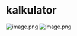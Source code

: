 # kalkulator
![image.png]( {https://github.com/samryn/kalkulator/blob/master/ss/ss%20kalkulator1.jpeg} )
![image.png]( {https://github.com/samryn/kalkulator/blob/master/ss/ss%20kalkulator2.jpeg} )
